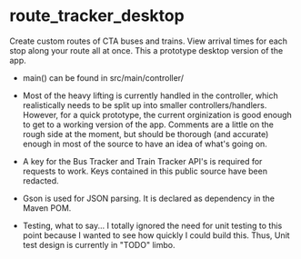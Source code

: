 # route_tracker_desktop
Create custom routes of CTA buses and trains. View arrival times for each stop along your route all at once. This a prototype desktop version of the app.

* main() can be found in src/main/controller/

* Most of the heavy lifting is currently handled in the controller, which realistically needs to be split up into smaller controllers/handlers. However, for a quick prototype, the current orginization is good enough to get to a working version of the app. Comments are a little on the rough side at the moment, but should be thorough (and accurate) enough in most of the source to have an idea of what's going on.

* A key for the Bus Tracker and Train Tracker API's is required for requests to work. Keys contained in this public source have been redacted.

* Gson is used for JSON parsing. It is declared as dependency in the Maven POM.

* Testing, what to say... I totally ignored the need for unit testing to this point because I wanted to see how quickly I could build this. Thus, Unit test design is currently in "TODO" limbo.
